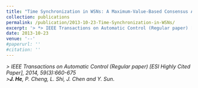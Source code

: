 ```yaml
---
title: "Time Synchronization in WSNs: A Maximum-Value-Based Consensus Approach"
collection: publications
permalink: /publication/2013-10-23-Time-Synchronization-in-WSNs/
excerpt: '> *> IEEE Transactions on Automatic Control (Regular paper) [ESI Highly Cited Paper], 2014, 59(3):660-675*<br>> ***J. He**, P. Cheng, L. Shi, J. Chen and Y. Sun*.'
date: 2013-10-23
venue: '--'
#paperurl: ''
#citation: ''
---
```

*> IEEE Transactions on Automatic Control (Regular paper) [ESI Highly Cited Paper], 2014, 59(3):660-675*  
*>**J. He**, P. Cheng, L. Shi, J. Chen and Y. Sun*.